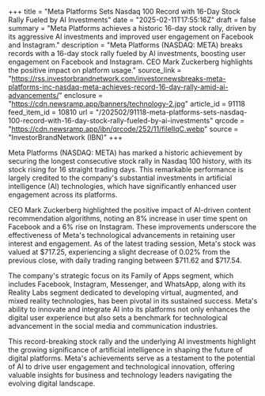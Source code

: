 +++
title = "Meta Platforms Sets Nasdaq 100 Record with 16-Day Stock Rally Fueled by AI Investments"
date = "2025-02-11T17:55:16Z"
draft = false
summary = "Meta Platforms achieves a historic 16-day stock rally, driven by its aggressive AI investments and improved user engagement on Facebook and Instagram."
description = "Meta Platforms (NASDAQ: META) breaks records with a 16-day stock rally fueled by AI investments, boosting user engagement on Facebook and Instagram. CEO Mark Zuckerberg highlights the positive impact on platform usage."
source_link = "https://rss.investorbrandnetwork.com/investornewsbreaks-meta-platforms-inc-nasdaq-meta-achieves-record-16-day-rally-amid-ai-advancements/"
enclosure = "https://cdn.newsramp.app/banners/technology-2.jpg"
article_id = 91118
feed_item_id = 10810
url = "/202502/91118-meta-platforms-sets-nasdaq-100-record-with-16-day-stock-rally-fueled-by-ai-investments"
qrcode = "https://cdn.newsramp.app/ibn/qrcode/252/11/filelIqC.webp"
source = "InvestorBrandNetwork (IBN)"
+++

<p>Meta Platforms (NASDAQ: META) has marked a historic achievement by securing the longest consecutive stock rally in Nasdaq 100 history, with its stock rising for 16 straight trading days. This remarkable performance is largely credited to the company's substantial investments in artificial intelligence (AI) technologies, which have significantly enhanced user engagement across its platforms.</p><p>CEO Mark Zuckerberg highlighted the positive impact of AI-driven content recommendation algorithms, noting an 8% increase in user time spent on Facebook and a 6% rise on Instagram. These improvements underscore the effectiveness of Meta's technological advancements in retaining user interest and engagement. As of the latest trading session, Meta's stock was valued at $717.25, experiencing a slight decrease of 0.02% from the previous close, with daily trading ranging between $711.62 and $717.54.</p><p>The company's strategic focus on its Family of Apps segment, which includes Facebook, Instagram, Messenger, and WhatsApp, along with its Reality Labs segment dedicated to developing virtual, augmented, and mixed reality technologies, has been pivotal in its sustained success. Meta's ability to innovate and integrate AI into its platforms not only enhances the digital user experience but also sets a benchmark for technological advancement in the social media and communication industries.</p><p>This record-breaking stock rally and the underlying AI investments highlight the growing significance of artificial intelligence in shaping the future of digital platforms. Meta's achievements serve as a testament to the potential of AI to drive user engagement and technological innovation, offering valuable insights for business and technology leaders navigating the evolving digital landscape.</p>